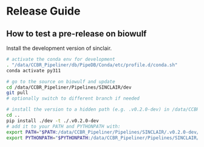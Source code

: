# Release Guide

## How to test a pre-release on biowulf

Install the development version of sinclair.

```sh
# activate the conda env for development
. "/data/CCBR_Pipeliner/db/PipeDB/Conda/etc/profile.d/conda.sh"
conda activate py311

# go to the source on biowulf and update
cd /data/CCBR_Pipeliner/Pipelines/SINCLAIR/dev
git pull
# optionally switch to different branch if needed

# install the version to a hidden path (e.g. .v0.2.0-dev) in /data/CCBR_Pipeliner/Pipelines/SINCLAIR
cd ..
pip install ./dev -t ./.v0.2.0-dev
# add it to your PATH and PYTHONPATH with:
export PATH="$PATH:/data/CCBR_Pipeliner/Pipelines/SINCLAIR/.v0.2.0-dev/bin/"
export PYTHONPATH="$PYTHONPATH:/data/CCBR_Pipeliner/Pipelines/SINCLAIR/.v0.2.0-dev/"
```
